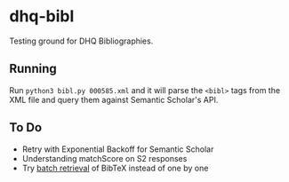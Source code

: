# dhq-bibl
Testing ground for DHQ Bibliographies.

## Running
Run `python3 bibl.py 000585.xml` and it will parse the `<bibl>` tags from the XML file and query them against Semantic Scholar's API.

## To Do
* Retry with Exponential Backoff for Semantic Scholar
* Understanding matchScore on S2 responses
* Try [batch retrieval](https://api.semanticscholar.org/api-docs/#tag/Paper-Data/operation/post_graph_get_papers) of BibTeX instead of one by one